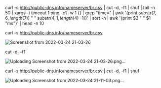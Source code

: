 curl -s http://public-dns.info/nameserver/br.csv | cut -d, -f1 | shuf | tail -n 50 | xargs -i timeout 1 ping -c1 -w 1 {} | grep "time=" | awk '{print substr($7, 6, length($7)) " " substr($4, 1, length($4) -1)}' | sort -n | awk '{print $2 " " $1 "ms"}' | head -n 10

curl -s http://public-dns.info/nameserver/br.csv

![Screenshot from 2022-03-24 21-03-26](https://user-images.githubusercontent.com/59451084/159953281-9ee2ce77-f9f5-4f1c-8f8b-4c398405c939.png)

cut -d, -f1

![Uploading Screenshot from 2022-03-24 21-03-26.png…]()

curl -s http://public-dns.info/nameserver/br.csv | cut -d, -f1 | shuf

![Uploading Screenshot from 2022-03-24 21-11-03.png…]()
